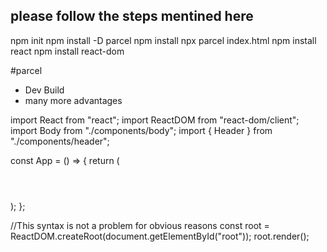 ## please follow the steps mentined here

npm init
npm install -D parcel 
npm install
npx parcel index.html 
npm install react
npm install react-dom

#parcel
- Dev Build
- many more advantages

import React from "react";
import ReactDOM from "react-dom/client";
import Body from "./components/body";
import { Header } from "./components/header";

const App = () => {
  return (
    <main>
      <Header />
      <Body />
    </main>
  );
};

//This syntax is not a problem for obvious reasons
const root = ReactDOM.createRoot(document.getElementById("root"));
root.render(<App />);